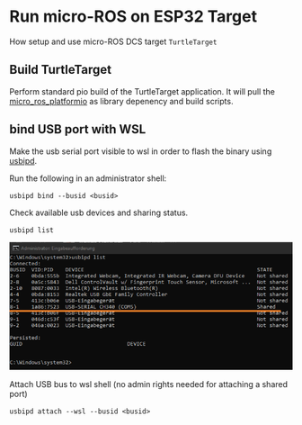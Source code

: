 # Run micro-ROS on ESP32 Target
How setup and use micro-ROS DCS target `TurtleTarget`

## Build TurtleTarget
Perform standard pio build of the TurtleTarget application. It will pull the [micro_ros_platformio](https://github.com/micro-ROS/micro_ros_platformio) as library depenency and build scripts.

## bind USB port with WSL
Make the usb serial port visible to wsl in order to flash the binary using [usbipd](https://learn.microsoft.com/en-us/windows/wsl/connect-usb).

Run the following in an administrator shell:
```
usbipd bind --busid <busid>
```

Check available usb devices and sharing status.
```
usbipd list
```
![usbipd list](img/wsl_bind_usb.png)


Attach USB bus to wsl shell (no admin rights needed for attaching a shared port)
```
usbipd attach --wsl --busid <busid>
```
